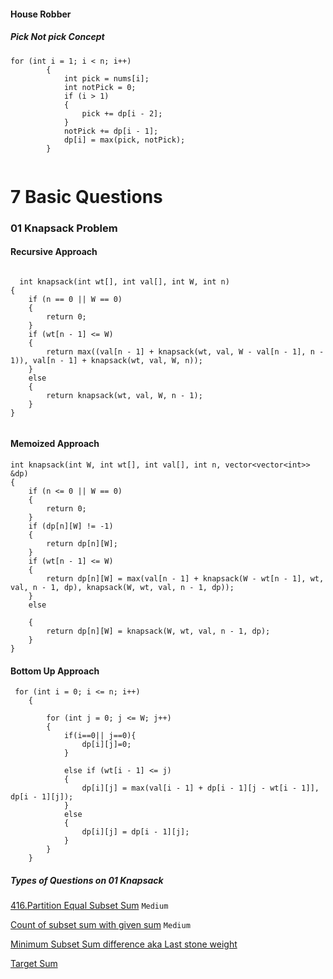 #### House Robber
##### Pick Not pick Concept

```
for (int i = 1; i < n; i++)
        {
            int pick = nums[i];
            int notPick = 0;
            if (i > 1)
            {
                pick += dp[i - 2];
            }
            notPick += dp[i - 1];
            dp[i] = max(pick, notPick);
        }
        
```


# 7 Basic Questions
### 01 Knapsack Problem

#### Recursive Approach
```

  int knapsack(int wt[], int val[], int W, int n)
{
    if (n == 0 || W == 0)
    {
        return 0;
    }
    if (wt[n - 1] <= W)
    {
        return max((val[n - 1] + knapsack(wt, val, W - val[n - 1], n - 1)), val[n - 1] + knapsack(wt, val, W, n));
    }
    else
    {
        return knapsack(wt, val, W, n - 1);
    }
}


```
#### Memoized Approach

```
int knapsack(int W, int wt[], int val[], int n, vector<vector<int>> &dp)
{
    if (n <= 0 || W == 0)
    {
        return 0;
    }
    if (dp[n][W] != -1)
    {
        return dp[n][W];
    }
    if (wt[n - 1] <= W)
    {
        return dp[n][W] = max(val[n - 1] + knapsack(W - wt[n - 1], wt, val, n - 1, dp), knapsack(W, wt, val, n - 1, dp));
    }
    else

    {
        return dp[n][W] = knapsack(W, wt, val, n - 1, dp);
    }
}
```
#### Bottom Up Approach
```
 for (int i = 0; i <= n; i++)
    {
        
        for (int j = 0; j <= W; j++)
        {
            if(i==0|| j==0){
                dp[i][j]=0;
            }

            else if (wt[i - 1] <= j)
            {
                dp[i][j] = max(val[i - 1] + dp[i - 1][j - wt[i - 1]], dp[i - 1][j]);
            }
            else
            {
                dp[i][j] = dp[i - 1][j];
            }
        }
    }

```

##### Types of Questions on 01 Knapsack
[416.Partition Equal Subset Sum](https://leetcode.com/problems/partition-equal-subset-sum/)  `Medium`

[Count of subset sum with given sum](https://practice.geeksforgeeks.org/problems/perfect-sum-problem5633/1) `Medium`

[Minimum Subset Sum difference aka Last stone weight](https://leetcode.com/problems/last-stone-weight-ii/)

[Target Sum](https://leetcode.com/problems/target-sum/)
